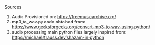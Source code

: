 Sources:
1. Audio Provisioned on: https://freemusicarchive.org/
2. mp3_to_wav.py code obtained from: https://www.geeksforgeeks.org/convert-mp3-to-wav-using-python/
3. audio processing main python files largely inspired from: https://michaelstrauss.dev/shazam-in-python
